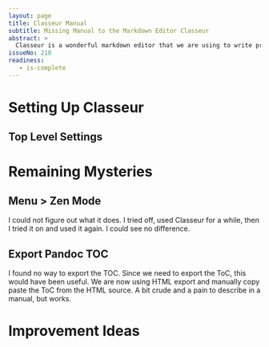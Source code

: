 ```yaml
---
layout: page
title: Classeur Manual
subtitle: Missing Manual to the Markdown Editor Classeur
abstract: >
  Classeur is a wonderful markdown editor that we are using to write production ready articles for V²Flow.Publishing. Unfortunately it lacks a manual. This Classeur Mannual is our contribution to the Classeur community and our attempt to remedy this problem. As always, this article is open to anyone. Click the V²Flow button, next click "Edit Article", make changes and commit.
issueNo: 218
readiness:
   - is-complete
---
```



# Setting Up Classeur

## Top Level Settings






# Remaining Mysteries

## Menu > Zen Mode
I could not figure out what it does. I tried off, used Classeur for a while, then I tried it on and used it again. I could see no difference.

## Export Pandoc TOC
I found no way to export the TOC. Since we need to export the ToC, this would have been useful. We are now using HTML export and manually copy paste the ToC from the HTML source. A bit crude and a pain to describe in a manual, but works.


# Improvement Ideas
